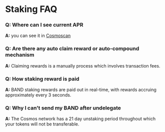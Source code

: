 # Staking FAQ

### Q: Where can I see current APR

**A:** you can see it in [Cosmoscan](https://www.cosmoscan.io/)

### Q: Are there any auto claim reward or auto-compound mechanism

**A:** Claiming rewards is a manually process which involves transaction fees.

### Q: How staking reward is paid

**A:** BAND staking rewards are paid out in real-time, with rewards accruing approximately every 3 seconds.

### Q: Why I can't send my BAND after undelegate

**A:** The Cosmos network has a 21 day unstaking period throughout which your tokens will not be transferable. 
